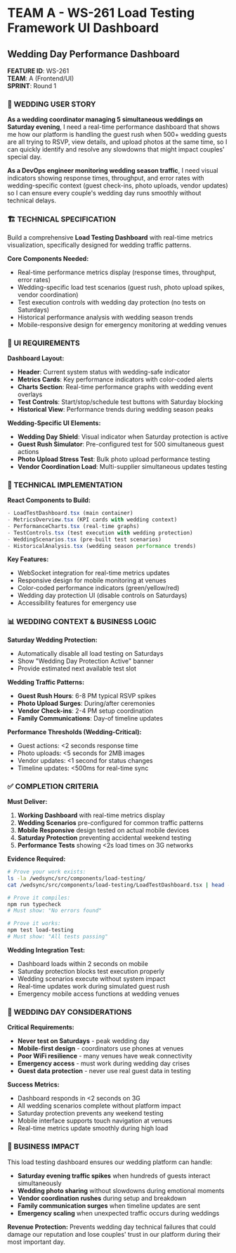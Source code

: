 # TEAM A - WS-261 Load Testing Framework UI Dashboard
## Wedding Day Performance Dashboard

**FEATURE ID**: WS-261  
**TEAM**: A (Frontend/UI)  
**SPRINT**: Round 1  

### 🎯 WEDDING USER STORY

**As a wedding coordinator managing 5 simultaneous weddings on Saturday evening**, I need a real-time performance dashboard that shows me how our platform is handling the guest rush when 500+ wedding guests are all trying to RSVP, view details, and upload photos at the same time, so I can quickly identify and resolve any slowdowns that might impact couples' special day.

**As a DevOps engineer monitoring wedding season traffic**, I need visual indicators showing response times, throughput, and error rates with wedding-specific context (guest check-ins, photo uploads, vendor updates) so I can ensure every couple's wedding day runs smoothly without technical delays.

### 🏗️ TECHNICAL SPECIFICATION

Build a comprehensive **Load Testing Dashboard** with real-time metrics visualization, specifically designed for wedding traffic patterns.

**Core Components Needed:**
- Real-time performance metrics display (response times, throughput, error rates)
- Wedding-specific load test scenarios (guest rush, photo upload spikes, vendor coordination)
- Test execution controls with wedding day protection (no tests on Saturdays)
- Historical performance analysis with wedding season trends
- Mobile-responsive design for emergency monitoring at wedding venues

### 🎨 UI REQUIREMENTS

**Dashboard Layout:**
- **Header**: Current system status with wedding-safe indicator
- **Metrics Cards**: Key performance indicators with color-coded alerts
- **Charts Section**: Real-time performance graphs with wedding event overlays
- **Test Controls**: Start/stop/schedule test buttons with Saturday blocking
- **Historical View**: Performance trends during wedding season peaks

**Wedding-Specific UI Elements:**
- **Wedding Day Shield**: Visual indicator when Saturday protection is active
- **Guest Rush Simulator**: Pre-configured test for 500 simultaneous guest actions
- **Photo Upload Stress Test**: Bulk photo upload performance testing
- **Vendor Coordination Load**: Multi-supplier simultaneous updates testing

### 🔧 TECHNICAL IMPLEMENTATION

**React Components to Build:**
```typescript
- LoadTestDashboard.tsx (main container)
- MetricsOverview.tsx (KPI cards with wedding context)
- PerformanceCharts.tsx (real-time graphs)
- TestControls.tsx (test execution with wedding protection)
- WeddingScenarios.tsx (pre-built test scenarios)
- HistoricalAnalysis.tsx (wedding season performance trends)
```

**Key Features:**
- WebSocket integration for real-time metrics updates
- Responsive design for mobile monitoring at venues
- Color-coded performance indicators (green/yellow/red)
- Wedding day protection UI (disable controls on Saturdays)
- Accessibility features for emergency use

### 📊 WEDDING CONTEXT & BUSINESS LOGIC

**Saturday Wedding Protection:**
- Automatically disable all load testing on Saturdays
- Show "Wedding Day Protection Active" banner
- Provide estimated next available test slot

**Wedding Traffic Patterns:**
- **Guest Rush Hours**: 6-8 PM typical RSVP spikes
- **Photo Upload Surges**: During/after ceremonies
- **Vendor Check-ins**: 2-4 PM setup coordination
- **Family Communications**: Day-of timeline updates

**Performance Thresholds (Wedding-Critical):**
- Guest actions: <2 seconds response time
- Photo uploads: <5 seconds for 2MB images  
- Vendor updates: <1 second for status changes
- Timeline updates: <500ms for real-time sync

### ✅ COMPLETION CRITERIA

**Must Deliver:**
1. **Working Dashboard** with real-time metrics display
2. **Wedding Scenarios** pre-configured for common traffic patterns
3. **Mobile Responsive** design tested on actual mobile devices
4. **Saturday Protection** preventing accidental weekend testing
5. **Performance Tests** showing <2s load times on 3G networks

**Evidence Required:**
```bash
# Prove your work exists:
ls -la /wedsync/src/components/load-testing/
cat /wedsync/src/components/load-testing/LoadTestDashboard.tsx | head -20

# Prove it compiles:
npm run typecheck
# Must show: "No errors found"

# Prove it works:
npm test load-testing
# Must show: "All tests passing"
```

**Wedding Integration Test:**
- Dashboard loads within 2 seconds on mobile
- Saturday protection blocks test execution properly
- Wedding scenarios execute without system impact
- Real-time updates work during simulated guest rush
- Emergency mobile access functions at wedding venues

### 🚨 WEDDING DAY CONSIDERATIONS

**Critical Requirements:**
- **Never test on Saturdays** - peak wedding day
- **Mobile-first design** - coordinators use phones at venues
- **Poor WiFi resilience** - many venues have weak connectivity
- **Emergency access** - must work during wedding day crises
- **Guest data protection** - never use real guest data in testing

**Success Metrics:**
- Dashboard responds in <2 seconds on 3G
- All wedding scenarios complete without platform impact
- Saturday protection prevents any weekend testing
- Mobile interface supports touch navigation at venues
- Real-time metrics update smoothly during high load

### 💼 BUSINESS IMPACT

This load testing dashboard ensures our wedding platform can handle:
- **Saturday evening traffic spikes** when hundreds of guests interact simultaneously
- **Wedding photo sharing** without slowdowns during emotional moments
- **Vendor coordination rushes** during setup and breakdown
- **Family communication surges** when timeline updates are sent
- **Emergency scaling** when unexpected traffic occurs during weddings

**Revenue Protection:** Prevents wedding day technical failures that could damage our reputation and lose couples' trust in our platform during their most important day.